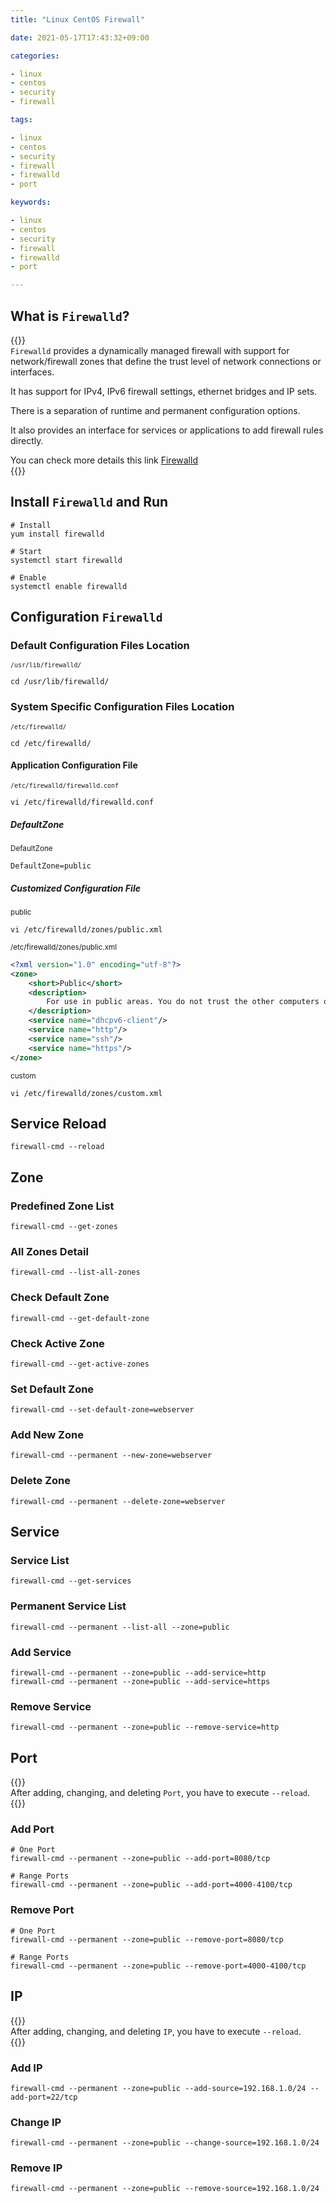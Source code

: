 ```yaml
---
title: "Linux CentOS Firewall"

date: 2021-05-17T17:43:32+09:00

categories:

- linux
- centos
- security
- firewall

tags:

- linux
- centos
- security
- firewall
- firewalld
- port

keywords:

- linux
- centos
- security
- firewall
- firewalld
- port

---
```


## What is `Firewalld`?

{{<admonition note firewalld true>}}  
`Firewalld` provides a dynamically managed firewall with support for network/firewall zones that define the trust level of network connections or interfaces.

It has support for IPv4, IPv6 firewall settings, ethernet bridges and IP sets.

There is a separation of runtime and permanent configuration options.

It also provides an interface for services or applications to add firewall rules directly.

You can check more details this link [Firewalld](https://firewalld.org/)  
{{</admonition>}}

## Install `Firewalld` and Run

```shell
# Install
yum install firewalld

# Start
systemctl start firewalld

# Enable
systemctl enable firewalld
```

## Configuration `Firewalld`

### Default Configuration Files Location

<sub>`/usr/lib/firewalld/`</sub>

```shell
cd /usr/lib/firewalld/
```

### System Specific Configuration Files Location

<sub>`/etc/firewalld/`</sub>

```shell
cd /etc/firewalld/
```

#### Application Configuration File

<sub>`/etc/firewalld/firewalld.conf`</sub>

```shell
vi /etc/firewalld/firewalld.conf
```

##### DefaultZone

<sub>DefaultZone</sub>

```shell
DefaultZone=public
```

##### Customized Configuration File

<sub>public</sub>

```shell
vi /etc/firewalld/zones/public.xml
```

<sub>/etc/firewalld/zones/public.xml</sub>

```xml
<?xml version="1.0" encoding="utf-8"?>
<zone>
    <short>Public</short>
    <description>
        For use in public areas. You do not trust the other computers on networks to not harm your computer. Only selected incoming connections are accepted.
    </description>
    <service name="dhcpv6-client"/>
    <service name="http"/>
    <service name="ssh"/>
    <service name="https"/>
</zone>
```

<sub>custom</sub>

```shell
vi /etc/firewalld/zones/custom.xml
```

## Service Reload

```shell
firewall-cmd --reload
```

## Zone

### Predefined Zone List

```shell
firewall-cmd --get-zones
```

### All Zones Detail

```shell
firewall-cmd --list-all-zones
```

### Check Default Zone

```shell
firewall-cmd --get-default-zone
```

### Check Active Zone

```shell
firewall-cmd --get-active-zones
```

### Set Default Zone

```shell
firewall-cmd --set-default-zone=webserver
```

### Add New Zone

```shell
firewall-cmd --permanent --new-zone=webserver
```

### Delete Zone

```shell
firewall-cmd --permanent --delete-zone=webserver
```

## Service

### Service List

```shell
firewall-cmd --get-services
```

### Permanent Service List

```shell
firewall-cmd --permanent --list-all --zone=public
```

### Add Service

```shell
firewall-cmd --permanent --zone=public --add-service=http
firewall-cmd --permanent --zone=public --add-service=https
```

### Remove Service

```shell
firewall-cmd --permanent --zone=public --remove-service=http
```

## Port

{{<admonition note Note true>}}  
After adding, changing, and deleting `Port`, you have to execute `--reload`.  
{{</admonition>}}

### Add Port

```shell
# One Port
firewall-cmd --permanent --zone=public --add-port=8080/tcp

# Range Ports
firewall-cmd --permanent --zone=public --add-port=4000-4100/tcp
```

### Remove Port

```shell
# One Port
firewall-cmd --permanent --zone=public --remove-port=8080/tcp

# Range Ports
firewall-cmd --permanent --zone=public --remove-port=4000-4100/tcp
```

## IP

{{<admonition note Note true>}}  
After adding, changing, and deleting `IP`, you have to execute `--reload`.  
{{</admonition>}}

### Add IP

```shell
firewall-cmd --permanent --zone=public --add-source=192.168.1.0/24 --add-port=22/tcp
```

### Change IP

```shell
firewall-cmd --permanent --zone=public --change-source=192.168.1.0/24
```

### Remove IP

```shell
firewall-cmd --permanent --zone=public --remove-source=192.168.1.0/24
```